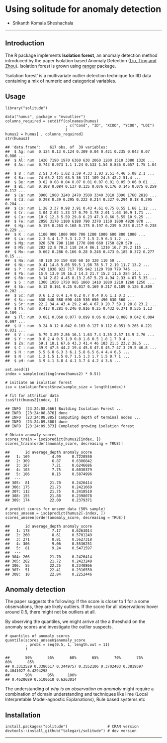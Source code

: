 Using solitude for anomaly detection
====================================

-   Srikanth Komala Sheshachala

------------------------------------------------------------------------

Introduction
------------

The R package implements **Isolation forest**, an anomaly detection
method introduced by the paper Isolation based Anomaly Detection ([Liu,
Ting and Zhou](https://dl.acm.org/citation.cfm?id=2133363)). Isolation
forest is grown using
[ranger](https://cran.r-project.org/package=ranger) package.

‘Isolation forest’ is a multivariate outlier detection technique for IID
data containing a mix of numeric and categorical variables.

Usage
-----

    library("solitude")

    data("humus", package = "mvoutlier")
    columns_required = setdiff(colnames(humus)
                               , c("Cond", "ID", "XCOO", "YCOO", "LOI")
                               )
    humus2 = humus[ , columns_required]
    str(humus2)

    ## 'data.frame':    617 obs. of  39 variables:
    ##  $ Ag: num  0.124 0.13 0.124 0.309 0.04 0.421 0.235 0.043 0.07 0.086 ...
    ##  $ Al: num  1420 7190 1970 6360 630 2060 1200 1510 3380 1320 ...
    ##  $ As: num  0.743 0.973 1.1 1.24 0.533 1.54 0.836 0.657 1.75 1.04 ...
    ##  $ B : num  2.51 3.45 1.62 1.59 4.33 1.93 2.51 4.46 5.08 2.1 ...
    ##  $ Ba: num  74 65.2 121 63.5 36 111 109 24.5 42.2 51.4 ...
    ##  $ Be: num  0.02 0.08 0.04 0.07 0.01 0.07 0.01 0.05 0.06 0.01 ...
    ##  $ Bi: num  0.108 0.084 0.137 0.135 0.076 0.176 0.145 0.075 0.259 0.112 ...
    ##  $ Ca: num  3900 1900 3240 2470 3500 3340 3010 3090 1760 2810 ...
    ##  $ Cd: num  0.298 0.39 0.295 0.222 0.214 0.327 0.294 0.18 0.295 0.284 ...
    ##  $ Co: num  1.28 3.37 0.98 3.91 0.43 4.61 0.75 0.55 1.68 1.12 ...
    ##  $ Cr: num  3.04 2.02 1.33 17 0.79 3.78 2.01 1.63 10.9 1.71 ...
    ##  $ Cu: num  10.9 12.3 5.59 29.8 6.23 47.3 8.66 5.55 10 9.25 ...
    ##  $ Fe: num  2050 3170 1100 6180 790 3370 1150 1800 4820 970 ...
    ##  $ Hg: num  0.155 0.263 0.168 0.175 0.197 0.239 0.233 0.217 0.238 0.229 ...
    ##  $ K : num  1100 900 1000 900 700 1200 1000 600 800 1000 ...
    ##  $ La: num  2.3 6.4 1.7 5.3 1.2 7 1.5 2.9 6.3 1.2 ...
    ##  $ Mg: num  820 670 790 1180 1770 800 660 1750 820 570 ...
    ##  $ Mn: num  202 22.8 70.3 118 24.4 86.1 1210 16.7 39.2 115 ...
    ##  $ Mo: num  0.662 0.286 0.166 0.28 0.248 0.473 0.185 0.372 0.277 0.15 ...
    ##  $ Na: num  40 120 30 150 410 60 10 320 110 50 ...
    ##  $ Ni: num  9.41 14.8 5.05 59.5 1.98 78 5.7 2.19 11.7 13.2 ...
    ##  $ P : num  743 1030 922 717 795 942 1120 790 779 745 ...
    ##  $ Pb: num  15.9 13.9 19 16.3 14.3 21.7 15.2 11.6 284 14.1 ...
    ##  $ Rb: num  8.14 2.82 4.45 8.13 2.67 5.23 4.94 2.33 4.07 5.35 ...
    ##  $ S : num  1300 1950 1750 965 1860 1410 1880 2210 1260 1250 ...
    ##  $ Sb: num  0.12 0.161 0.25 0.017 0.169 0.217 0.189 0.126 0.809 0.202 ...
    ##  $ Sc: num  0.6 1.2 0.4 1.4 0.2 0.7 0.4 0.6 1.1 0.3 ...
    ##  $ Si: num  630 640 580 690 440 530 650 490 630 560 ...
    ##  $ Sr: num  22.2 34.4 43.4 29.2 46.4 67.9 20.7 59.1 28.8 23.2 ...
    ##  $ Th: num  0.413 0.281 0.246 0.816 0.25 0.432 0.371 0.535 1.13 0.109 ...
    ##  $ Tl: num  0.081 0.068 0.077 0.099 0.06 0.084 0.088 0.042 0.084 0.097 ...
    ##  $ U : num  0.24 0.12 0.042 0.163 0.127 0.112 0.051 0.265 0.221 0.031 ...
    ##  $ V : num  6.79 3.89 2.86 16.1 1.63 7.4 3.55 2.57 13.9 2.76 ...
    ##  $ Y : num  0.8 2.4 0.5 1.9 0.8 1.6 0.5 1.8 1.7 0.4 ...
    ##  $ Zn: num  59.1 18.1 67.6 43.3 41.4 46 103 21.5 23.2 38.5 ...
    ##  $ C : num  39.9 47.5 44.2 19.4 45.8 47.8 45.7 47.3 29.5 46.8 ...
    ##  $ H : num  5.5 6.8 6.3 3 6.1 5.8 6.5 6.4 4.4 6.5 ...
    ##  $ N : num  1.2 1.5 1.5 0.7 1.5 1.3 1.7 1.5 0.7 1 ...
    ##  $ pH: num  3.9 4.1 3.8 4 4.1 3.7 4 4.2 4 3.6 ...

    set.seed(1)
    index = sample(ceiling(nrow(humus2) * 0.5))

    # initiate an isolation forest
    iso = isolationForest$new(sample_size = length(index))

    # fit for attrition data
    iso$fit(humus2[index, ])

    ## INFO  [23:24:08.666] Building Isolation Forest ...  
    ## INFO  [23:24:08.876] done 
    ## INFO  [23:24:08.885] Computing depth of terminal nodes ...  
    ## INFO  [23:24:09.300] done 
    ## INFO  [23:24:09.373] Completed growing isolation forest

    # Obtain anomaly scores
    scores_train = iso$predict(humus2[index, ])
    scores_train[order(anomaly_score, decreasing = TRUE)]

    ##       id average_depth anomaly_score
    ##   1: 169          4.99     0.7220550
    ##   2: 309          6.87     0.6386842
    ##   3: 167          7.21     0.6246686
    ##   4: 103          7.75     0.6030379
    ##   5: 106          8.15     0.5874996
    ##  ---                                
    ## 305:  81         21.70     0.2426414
    ## 306: 175         21.73     0.2421669
    ## 307: 112         21.75     0.2418510
    ## 308: 155         21.88     0.2398078
    ## 309: 174         22.00     0.2379371

    # predict scores for unseen data (50% sample)
    scores_unseen = iso$predict(humus2[-index, ])
    scores_unseen[order(anomaly_score, decreasing = TRUE)]

    ##       id average_depth anomaly_score
    ##   1: 178          7.17     0.6263014
    ##   2: 260          8.61     0.5701249
    ##   3: 271          8.81     0.5627318
    ##   4: 306          9.06     0.5536251
    ##   5:  81          9.24     0.5471597
    ##  ---                                
    ## 304: 266         21.70     0.2426414
    ## 305: 282         21.72     0.2423249
    ## 306:  55         22.25     0.2340866
    ## 307:  51         22.41     0.2316550
    ## 308:  10         22.84     0.2252446

Anomaly detection
-----------------

The paper suggests the following: If the score is closer to 1 for a some
observations, they are likely outliers. If the score for all
observations hover around 0.5, there might not be outliers at all.

By observing the quantiles, we might arrive at the a threshold on the
anomaly scores and investigate the outlier suspects.

    # quantiles of anomaly scores
    quantile(scores_unseen$anomaly_score
             , probs = seq(0.5, 1, length.out = 11)
             )

    ##       50%       55%       60%       65%       70%       75%       80%       85% 
    ## 0.3312529 0.3386517 0.3449757 0.3552106 0.3702403 0.3819597 0.4041027 0.4294298 
    ##       90%       95%      100% 
    ## 0.4620689 0.5100618 0.6263014

The understanding of *why is an observation an anomaly* might require a
combination of domain understanding and techniques like lime (Local
Interpretable Model-agnostic Explanations), Rule based systems etc

Installation
------------

    install.packages("solitude")                  # CRAN version
    devtools::install_github("talegari/solitude") # dev version

------------------------------------------------------------------------
